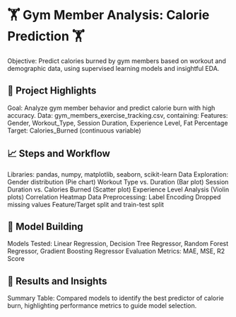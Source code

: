 # 🏋️ Gym Member Analysis: Calorie Prediction 🏋️
Objective: Predict calories burned by gym members based on workout and demographic data, using supervised learning models and insightful EDA.

## 🌟 Project Highlights
Goal: Analyze gym member behavior and predict calorie burn with high accuracy.
Data: gym_members_exercise_tracking.csv, containing:
Features: Gender, Workout_Type, Session Duration, Experience Level, Fat Percentage
Target: Calories_Burned (continuous variable)

## 📈 Steps and Workflow
Libraries: pandas, numpy, matplotlib, seaborn, scikit-learn
Data Exploration:
Gender distribution (Pie chart)
Workout Type vs. Duration (Bar plot)
Session Duration vs. Calories Burned (Scatter plot)
Experience Level Analysis (Violin plots)
Correlation Heatmap
Data Preprocessing:
Label Encoding
Dropped missing values
Feature/Target split and train-test split

## 🤖 Model Building
Models Tested: Linear Regression, Decision Tree Regressor, Random Forest Regressor, Gradient Boosting Regressor
Evaluation Metrics: MAE, MSE, R2 Score

## 📝 Results and Insights
Summary Table: Compared models to identify the best predictor of calorie burn, highlighting performance metrics to guide model selection.
